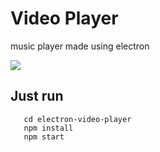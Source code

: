 # Video Player
music player made using electron

![](./screenshots/screenshot.png)


## Just run
```
   cd electron-video-player
   npm install
   npm start
```
